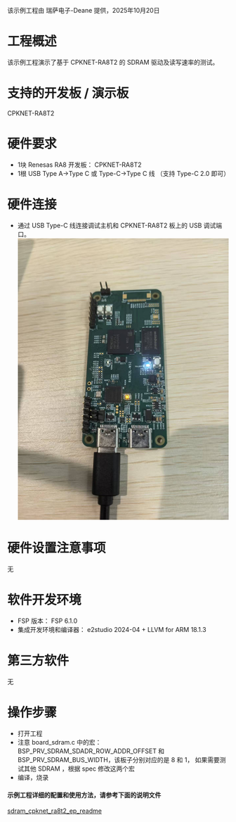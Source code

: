 该示例工程由 瑞萨电子-Deane 提供，2025年10月20日

# 工程概述

该示例工程演示了基于 CPKNET-RA8T2 的 SDRAM 驱动及读写速率的测试。

# 支持的开发板 / 演示板
CPKNET-RA8T2

# 硬件要求
- 1块 Renesas RA8 开发板： CPKNET-RA8T2
- 1根 USB Type A->Type C 或 Type-C->Type C 线 （支持 Type-C 2.0 即可）


# 硬件连接
- 通过 USB Type-C 线连接调试主机和 CPKNET-RA8T2 板上的 USB 调试端口。
![alt text](images/image2.jpg)

# 硬件设置注意事项
 无

# 软件开发环境
- FSP 版本： FSP 6.1.0
- 集成开发环境和编译器： e2studio 2024-04 + LLVM for ARM 18.1.3

# 第三方软件
无

# 操作步骤
- 打开工程
- 注意 board_sdram.c 中的宏： BSP_PRV_SDRAM_SDADR_ROW_ADDR_OFFSET 和 BSP_PRV_SDRAM_BUS_WIDTH，该板子分别对应的是 8 和 1，
  如果需要测试其他 SDRAM ，根据 spec 修改这两个宏
- 编译，烧录


#### 示例工程详细的配置和使用方法，请参考下面的说明文件
[sdram_cpknet_ra8t2_ep_readme](sdram_cpknet_ra8t2_ep_readme.md)

